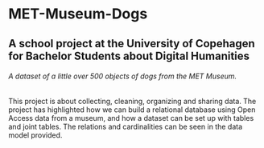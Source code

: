 # MET-Museum-Dogs
## A school project at the University of Copehagen for Bachelor Students about Digital Humanities
###### A dataset of a little over 500 objects of dogs from the MET Museum.
This project is about collecting, cleaning, organizing and sharing data. The project has highlighted how we can build a relational database using Open Access data from a museum, and how a dataset can be set up with tables and joint tables.
The relations and cardinalities can be seen in the data model provided.
